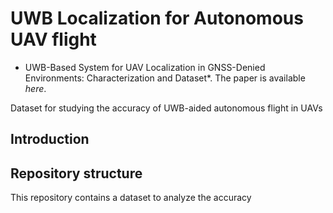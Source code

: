 # UWB Localization for Autonomous UAV flight

* UWB-Based System for UAV Localization in GNSS-Denied Environments: Characterization and Dataset*. The paper is available *here*.

Dataset for studying the accuracy of UWB-aided autonomous flight in UAVs

## Introduction



## Repository structure

This repository contains a dataset to analyze the accuracy

## 


##
